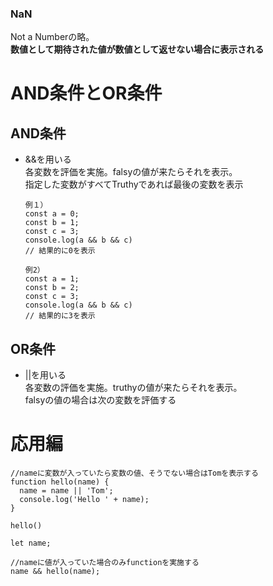 ### NaN
Not a Numberの略。  
**数値として期待された値が数値として返せない場合に表示される**

# AND条件とOR条件

## AND条件
- &&を用いる  
  各変数を評価を実施。falsyの値が来たらそれを表示。  
  指定した変数がすべてTruthyであれば最後の変数を表示

      例１）
      const a = 0;
      const b = 1;
      const c = 3;
      console.log(a && b && c)
      // 結果的に0を表示
      
      例2）
      const a = 1;
      const b = 2;
      const c = 3;
      console.log(a && b && c)
      // 結果的に3を表示

## OR条件
- ||を用いる  
  各変数の評価を実施。truthyの値が来たらそれを表示。  
  falsyの値の場合は次の変数を評価する

# 応用編

    //nameに変数が入っていたら変数の値、そうでない場合はTomを表示する
    function hello(name) {
      name = name || 'Tom';
      console.log('Hello ' + name);
    }
    
    hello()
    
    let name;
    
    //nameに値が入っていた場合のみfunctionを実施する
    name && hello(name);
